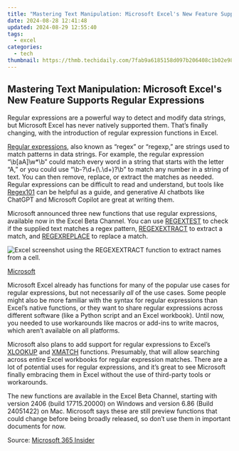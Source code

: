 ```yaml
---
title: "Mastering Text Manipulation: Microsoft Excel's New Feature Supports Regular Expressions"
date: 2024-08-28 12:41:48
updated: 2024-08-29 12:55:40
tags:
  - excel
categories:
  - tech
thumbnail: https://thmb.techidaily.com/7fab9a6185158d097b206408c1b02e98fd2b514b00431bdf0c9ec5881d711d0e.jpg
---
```


## Mastering Text Manipulation: Microsoft Excel's New Feature Supports Regular Expressions

Regular expressions are a powerful way to detect and modify data strings, but Microsoft Excel has never natively supported them. That’s finally changing, with the introduction of regular expression functions in Excel.

[Regular expressions](https://instagram-clips.techidaily.com/discreetly-explore-instagram-stories-with-us-for-2024/), also known as “regex” or “regexp,” are strings used to match patterns in data strings. For example, the regular expression “\\b\[aA\]\\w\*\\b” could match every word in a string that starts with the letter “A,” or you could use “\\b-?\\d+(\\.\\d+)?\\b” to match any number in a string of text. You can then remove, replace, or extract the matches as needed. Regular expressions can be difficult to read and understand, but tools like [Regex101](https://regex101.com/) can be helpful as a guide, and generative AI chatbots like ChatGPT and Microsoft Copilot are great at writing them.

 Microsoft announced three new functions that use regular expressions, available now in the Excel Beta Channel. You can use [REGEXTEST](https://support.microsoft.com/topic/7d38200b-5e5c-4196-b4e6-9bff73afbd31) to check if the supplied text matches a regex pattern, [REGEXEXTRACT](https://support.microsoft.com/topic/4b96c140-9205-4b6e-9fbe-6aa9e783ff57) to extract a match, and [REGEXREPLACE](https://support.microsoft.com/topic/9c030bb2-5e47-4efc-bad5-4582d7100897) to replace a match.

![Excel screenshot using the REGEXEXTRACT function to extract names from a cell.](https://static1.howtogeekimages.com/wordpress/wp-content/uploads/2024/05/reg-function_2.png) 

[Microsoft](https://insider.microsoft365.com/en-us/blog/new-regular-expression-regex-functions-in-excel)

 Microsoft Excel already has functions for many of the popular use cases for regular expressions, but not necessarily _all_ of the use cases. Some people might also be more familiar with the syntax for regular expressions than Excel’s native functions, or they want to share regular expressions across different software (like a Python script and an Excel workbook). Until now, you needed to use workarounds like macros or add-ins to write macros, which aren’t available on all platforms.

 Microsoft also plans to add support for regular expressions to Excel’s [XLOOKUP](https://support.microsoft.com/en-us/office/xlookup-function-b7fd680e-6d10-43e6-84f9-88eae8bf5929) and [XMATCH](https://support.microsoft.com/en-us/office/xmatch-function-d966da31-7a6b-4a13-a1c6-5a33ed6a0312) functions. Presumably, that will allow searching across entire Excel workbooks for regular expression matches. There are a lot of potential uses for regular expressions, and it’s great to see Microsoft finally embracing them in Excel without the use of third-party tools or workarounds.

 The new functions are available in the Excel Beta Channel, starting with version 2406 (build 17715.20000) on Windows and version 6.86 (Build 24051422) on Mac. Microsoft says these are still preview functions that could change before being broadly released, so don’t use them in important documents for now.

 Source: [Microsoft 365 Insider](https://insider.microsoft365.com/en-us/blog/new-regular-expression-regex-functions-in-excel)

<ins class="adsbygoogle"
     style="display:block"
     data-ad-format="autorelaxed"
     data-ad-client="ca-pub-7571918770474297"
     data-ad-slot="1223367746"></ins>



<ins class="adsbygoogle"
     style="display:block"
     data-ad-client="ca-pub-7571918770474297"
     data-ad-slot="8358498916"
     data-ad-format="auto"
     data-full-width-responsive="true"></ins>
